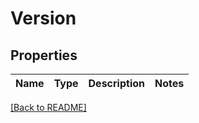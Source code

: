 # Version


## Properties

Name | Type | Description | Notes
------------ | ------------- | ------------- | -------------

[[Back to README]](../README.md)



